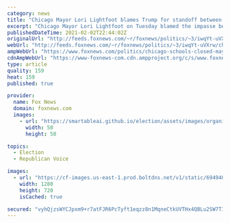 ```yaml
---
category: news
title: "Chicago Mayor Lori Lightfoot blames Trump for standoff between city’s public schools and teachers union"
excerpt: "Chicago Mayor Lori Lightfoot on Tuesday blamed the impasse between the city’s public schools and teachers union on President Donald Trump for not being able to roll out a nationwide vaccine program while he was in office."
publishedDateTime: 2021-02-02T22:44:02Z
originalUrl: "http://feeds.foxnews.com/~r/foxnews/politics/~3/iwqYt-uVXrw/chicago-schools-closed-mayor-lightfoot-blames-trump"
webUrl: "http://feeds.foxnews.com/~r/foxnews/politics/~3/iwqYt-uVXrw/chicago-schools-closed-mayor-lightfoot-blames-trump"
ampWebUrl: "https://www.foxnews.com/politics/chicago-schools-closed-mayor-lightfoot-blames-trump.amp"
cdnAmpWebUrl: "https://www-foxnews-com.cdn.ampproject.org/c/s/www.foxnews.com/politics/chicago-schools-closed-mayor-lightfoot-blames-trump.amp"
type: article
quality: 159
heat: 159
published: true

provider:
  name: Fox News
  domain: foxnews.com
  images:
    - url: "https://smartableai.github.io/election/assets/images/organizations/foxnews.com-50x50.jpg"
      width: 50
      height: 50

topics:
  - Election
  - Republican Voice

images:
  - url: "https://cf-images.us-east-1.prod.boltdns.net/v1/static/694940094001/cf45ae16-a9fd-45fd-9ca2-c58562d1c92f/f424f3ab-ce52-4966-86f5-ebfc6cf3f51e/1280x720/match/image.jpg"
    width: 1280
    height: 720
    isCached: true

secured: "vyhQjzsWYCJpxm9+r7atFJR6PcTyft1eqzz8n1MqneCtkUVTHx4QBLu2SW7T1O8kQPGrW8zlwV1p5Y9pYJOl5lvf+4Djubx3JCSltSjxn9YVWRxYljzV63twUjkc/f5d5l9eCNJ7AKYY46xamfh89DzyprDVk1u7cwHGUSpr80kLdkaFa8WxOFK5eHhwej42+5tXAmYu9FRaUg85boWLQk+RTKN7jPH1Flte7VAImi1x/qHPtstPcBOL86V22kCYs3z+nenFveU5KX6ddx08vKorgZTVYRn1WtFovjGzwznloohbsMbO5h+elILgGIev3iMUT9RPiaEMiR+NsCRv5gbKr8tvyUnL4CmWhfabuPE=;0CbpB/zAHcvE9mBvPNMUZQ=="
---
```


